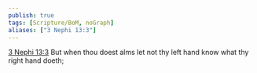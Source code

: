 ```yaml
---
publish: true
tags: [Scripture/BoM, noGraph]
aliases: ["3 Nephi 13:3"]
---
```

[3 Nephi 13:3](https://churchofjesuschrist.org/study/scriptures/bofm/3-ne/13?lang=eng&id=p3#p3) But when thou doest alms let not thy left hand know what thy right hand doeth;
